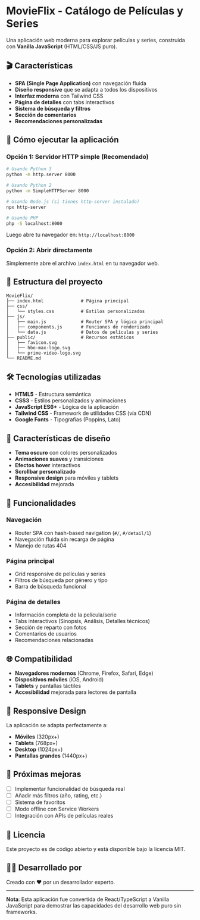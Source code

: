 # MovieFlix - Catálogo de Películas y Series

Una aplicación web moderna para explorar películas y series, construida con **Vanilla JavaScript** (HTML/CSS/JS puro).

## 🎬 Características

- **SPA (Single Page Application)** con navegación fluida
- **Diseño responsive** que se adapta a todos los dispositivos
- **Interfaz moderna** con Tailwind CSS
- **Página de detalles** con tabs interactivos
- **Sistema de búsqueda y filtros**
- **Sección de comentarios**
- **Recomendaciones personalizadas**

## 🚀 Cómo ejecutar la aplicación

### Opción 1: Servidor HTTP simple (Recomendado)

```bash
# Usando Python 3
python -m http.server 8000

# Usando Python 2
python -m SimpleHTTPServer 8000

# Usando Node.js (si tienes http-server instalado)
npx http-server

# Usando PHP
php -S localhost:8000
```

Luego abre tu navegador en: `http://localhost:8000`

### Opción 2: Abrir directamente

Simplemente abre el archivo `index.html` en tu navegador web.

## 📁 Estructura del proyecto

```
MovieFlix/
├── index.html              # Página principal
├── css/
│   └── styles.css          # Estilos personalizados
├── js/
│   ├── main.js             # Router SPA y lógica principal
│   ├── components.js       # Funciones de renderizado
│   └── data.js             # Datos de películas y series
├── public/                 # Recursos estáticos
│   ├── favicon.svg
│   ├── hbo-max-logo.svg
│   └── prime-video-logo.svg
└── README.md
```

## 🛠️ Tecnologías utilizadas

- **HTML5** - Estructura semántica
- **CSS3** - Estilos personalizados y animaciones
- **JavaScript ES6+** - Lógica de la aplicación
- **Tailwind CSS** - Framework de utilidades CSS (vía CDN)
- **Google Fonts** - Tipografías (Poppins, Lato)

## 🎨 Características de diseño

- **Tema oscuro** con colores personalizados
- **Animaciones suaves** y transiciones
- **Efectos hover** interactivos
- **Scrollbar personalizado**
- **Responsive design** para móviles y tablets
- **Accesibilidad** mejorada

## 🔧 Funcionalidades

### Navegación
- Router SPA con hash-based navigation (`#/`, `#/detail/1`)
- Navegación fluida sin recarga de página
- Manejo de rutas 404

### Página principal
- Grid responsive de películas y series
- Filtros de búsqueda por género y tipo
- Barra de búsqueda funcional

### Página de detalles
- Información completa de la película/serie
- Tabs interactivos (Sinopsis, Análisis, Detalles técnicos)
- Sección de reparto con fotos
- Comentarios de usuarios
- Recomendaciones relacionadas

## 🌐 Compatibilidad

- **Navegadores modernos** (Chrome, Firefox, Safari, Edge)
- **Dispositivos móviles** (iOS, Android)
- **Tablets** y pantallas táctiles
- **Accesibilidad** mejorada para lectores de pantalla

## 📱 Responsive Design

La aplicación se adapta perfectamente a:
- **Móviles** (320px+)
- **Tablets** (768px+)
- **Desktop** (1024px+)
- **Pantallas grandes** (1440px+)

## 🎯 Próximas mejoras

- [ ] Implementar funcionalidad de búsqueda real
- [ ] Añadir más filtros (año, rating, etc.)
- [ ] Sistema de favoritos
- [ ] Modo offline con Service Workers
- [ ] Integración con APIs de películas reales

## 📄 Licencia

Este proyecto es de código abierto y está disponible bajo la licencia MIT.

## 👨‍💻 Desarrollado por

Creado con ❤️ por un desarrollador experto.

---

**Nota**: Esta aplicación fue convertida de React/TypeScript a Vanilla JavaScript para demostrar las capacidades del desarrollo web puro sin frameworks.